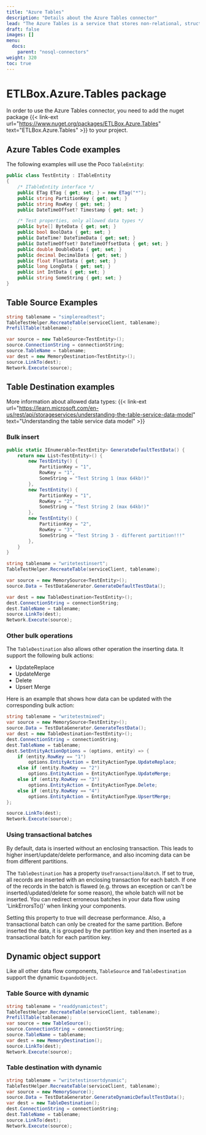 ```yaml
---
title: "Azure Tables"
description: "Details about the Azure Tables connector"
lead: "The Azure Tables is a service that stores non-relational, structured data in a key-value store, with a schemaless design. Access to Table storage data is fast and cost-effective for many types of applications, and is typically lower in cost than traditional SQL for similar volumes of data."
draft: false
images: []
menu:
  docs:
    parent: "nosql-connectors"
weight: 320
toc: true
---
```


# ETLBox.Azure.Tables package

In order to use the Azure Tables connector, you need to add the nuget package {{< link-ext url="https://www.nuget.org/packages/ETLBox.Azure.Tables" text="ETLBox.Azure.Tables" >}} to your project.

## Azure Tables Code examples

The following examples will use the Poco `TableEntity`:

```C#
public class TestEntity : ITableEntity
{
    /* ITableEntity interface */
    public ETag ETag { get; set; } = new ETag("*");
    public string PartitionKey { get; set; }
    public string RowKey { get; set; }
    public DateTimeOffset? Timestamp { get; set; }

    /* Test properties, only allowed data types */
    public byte[] ByteData { get; set; }
    public bool BoolData { get; set; }
    public DateTime? DateTimeData { get; set; }
    public DateTimeOffset? DateTimeOffsetData { get; set; }
    public double DoubleData { get; set; }
    public decimal DecimalData { get; set; }
    public float FloatData { get; set; }
    public long LongData { get; set; }
    public int IntData { get; set; }
    public string SomeString { get; set; }
}
```

## Table Source Examples

```C#
string tablename = "simplereadtest";
TableTestHelper.RecreateTable(serviceClient, tablename);
PrefillTable(tablename);

var source = new TableSource<TestEntity>();
source.ConnectionString = connectionString;
source.TableName = tablename;
var dest = new MemoryDestination<TestEntity>();
source.LinkTo(dest);
Network.Execute(source);
```


## Table Destination examples

More information about allowed data types: {{< link-ext url="https://learn.microsoft.com/en-us/rest/api/storageservices/understanding-the-table-service-data-model" text="Understanding the table service data model" >}}

### Bulk insert

```C#
public static IEnumerable<TestEntity> GenerateDefaultTestData() {
    return new List<TestEntity>() {
        new TestEntity() {
            PartitionKey = "1",
            RowKey = "1",
            SomeString = "Test String 1 (max 64kb!)"
        },
        new TestEntity() {
            PartitionKey = "1",
            RowKey = "2",
            SomeString = "Test String 2 (max 64kb!)"
        },
        new TestEntity() {
            PartitionKey = "2",
            RowKey = "3",
            SomeString = "Test String 3 - different partition!!!"
        },
    }
}

string tablename = "writetestinsert";
TableTestHelper.RecreateTable(serviceClient, tablename);

var source = new MemorySource<TestEntity>();
source.Data = TestDataGenerator.GenerateDefaultTestData();

var dest = new TableDestination<TestEntity>();
dest.ConnectionString = connectionString;
dest.TableName = tablename;
source.LinkTo(dest);
Network.Execute(source);
```

### Other bulk operations

The `TableDestination` also allows other operation the inserting data. It support the following bulk actions:
- UpdateReplace
- UpdateMerge
- Delete
- Upsert Merge

Here is an example that shows how data can be updated with the corresponding bulk action:

```C#
string tablename = "writetestmixed";
var source = new MemorySource<TestEntity>();
source.Data = TestDataGenerator.GenerateTestData();
var dest = new TableDestination<TestEntity>();
dest.ConnectionString = connectionString;
dest.TableName = tablename;
dest.SetEntityActionOptions = (options, entity) => {
    if (entity.RowKey == "1")
        options.EntityAction = EntityActionType.UpdateReplace;
    else if (entity.RowKey == "2")
        options.EntityAction = EntityActionType.UpdateMerge;
    else if (entity.RowKey == "3")
        options.EntityAction = EntityActionType.Delete;
    else if (entity.RowKey == "4")
        options.EntityAction = EntityActionType.UpsertMerge;
};

source.LinkTo(dest);
Network.Execute(source);
```

### Using transactional batches

By default, data is inserted without an enclosing transaction. This leads to higher insert/update/delete performance, and also incoming data can be from different partitions.

The `TableDestination` has a property `UseTransactionalBatch`. If set to true, all records are inserted with an enclosing transaction for each batch. If one of the records in the batch is flawed (e.g. throws an exception or can't be inserted/updated/delete for some reason), the whole batch will not be inserted.
You can redirect erroneous batches in your data flow using 'LinkErrorsTo()' when linking your components.

Setting this property to true  will decrease performance. Also, a transactional batch can only be created for the same partition. Before inserted the data, it is grouped by the partition key and then inserted as a transactional batch for each partition key.

## Dynamic object support

Like all other data flow components, `TableSource` and `TableDestination` support the dynamic `ExpandoObject`.

### Table Source with dynamic

```C#
string tablename = "readdynamictest";
TableTestHelper.RecreateTable(serviceClient, tablename);
PrefillTable(tablename);
var source = new TableSource();
source.ConnectionString = connectionString;
source.TableName = tablename;
var dest = new MemoryDestination();
source.LinkTo(dest);
Network.Execute(source);
```

### Table destination with dynamic

```C#
string tablename = "writetestinsertdynamic";
TableTestHelper.RecreateTable(serviceClient, tablename);
var source = new MemorySource();
source.Data = TestDataGenerator.GenerateDynamicDefaultTestData();
var dest = new TableDestination();
dest.ConnectionString = connectionString;
dest.TableName = tablename;
source.LinkTo(dest);
Network.Execute(source);
```
